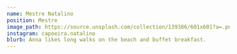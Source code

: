 ```yaml
---
name: Mestre Natalino
position: Mestre
image_path: https://source.unsplash.com/collection/139386/601x601?a=.png
instagram: capoeira.natalino
blurb: Anna likes long walks on the beach and buffet breakfast.
---
```

